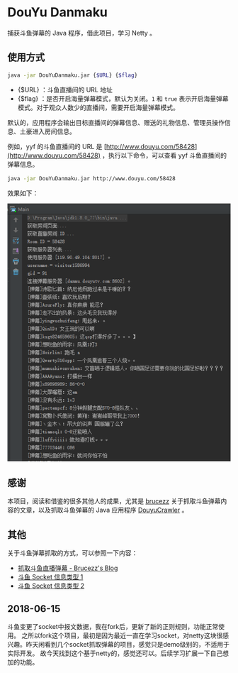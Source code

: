# DouYu Danmaku

捕获斗鱼弹幕的 Java 程序，借此项目，学习 Netty 。

## 使用方式

```bash
java -jar DouYuDanmaku.jar {$URL} {$flag}
```

- {$URL} ：斗鱼直播间的 URL 地址
- {$flag} ：是否开启海量弹幕模式，默认为关闭。`1` 和 `true` 表示开启海量弹幕模式。对于观众人数少的直播间，需要开启海量弹幕模式。

默认的，应用程序会输出目标直播间的弹幕信息、赠送的礼物信息、管理员操作信息、土豪进入房间信息。

例如，yyf 的斗鱼直播间的 URL 是 [http://www.douyu.com/58428](http://www.douyu.com/58428) ，执行以下命令，可以查看 yyf 斗鱼直播间的弹幕信息。

```bash
java -jar DouYuDanmaku.jar http://www.douyu.com/58428
```

效果如下：

![](image.PNG)

## 感谢

本项目，阅读和借鉴的很多其他人的成果，尤其是 [brucezz](https://github.com/brucezz) 关于抓取斗鱼弹幕内容的文章，以及抓取斗鱼弹幕的 Java 应用程序 [DouyuCrawler](https://github.com/brucezz/DouyuCrawler) 。

## 其他

关于斗鱼弹幕抓取的方式，可以参照一下内容：

- [抓取斗鱼直播弹幕 - Brucezz's Blog](http://brucezz.github.io/articles/2016/01/11/douyu-crawler/)
- [斗鱼 Socket 信息类型 1](message_type_1.md)
- [斗鱼 Socket 信息类型 2](message_type_2.md)


## 2018-06-15
斗鱼变更了socket中报文数据，我在fork后，更新了新的正则规则，功能正常使用。
之所以fork这个项目，最初是因为最近一直在学习socket，对netty这块很感兴趣。昨天闲看到几个socket抓取弹幕的项目，感觉只是demo级别的，不适用于实际开发。
故今天找到这个基于netty的，感觉还可以。后续学习扩展一下自己想加的功能。
